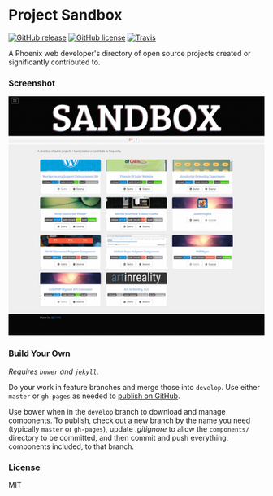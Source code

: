 # Project Sandbox

[![GitHub release](https://img.shields.io/github/release/chrisvogt/chrisvogt.github.io.svg?style=flat-square)](https://github.com/chrisvogt/chrisvogt.github.io/releases)
[![GitHub license](https://img.shields.io/github/license/chrisvogt/chrisvogt.github.io.svg?style=flat-square)](https://github.com/chrisvogt/chrisvogt.github.io/blob/develop/LICENSE)
[![Travis](https://img.shields.io/travis/chrisvogt/chrisvogt.github.io.svg?style=flat-square)](https://travis-ci.org/chrisvogt/chrisvogt.github.io)

A Phoenix web developer's directory of open source projects created or significantly contributed to.
### Screenshot
[![Chris Vogt's Sandbox](screenshot.png)](http://sandbox.chrisvogt.me)

### Build Your Own

_Requires `bower` and `jekyll`._

Do your work in feature branches and merge those into `develop`. Use either `master` or `gh-pages` as needed to [publish on GitHub](https://pages.github.com/).

Use bower when in the `develop` branch to download and manage components. To publish, check out a new branch by the name you need (typically `master` or `gh-pages`), update _.gitignore_ to allow the `components/` directory to be committed, and then commit and push everything, components included, to that branch.

### License

MIT
